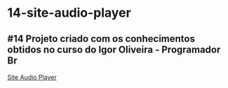 # 14-site-audio-player
 #14 Projeto criado com os conhecimentos obtidos no curso do Igor Oliveira - Programador Br
---
[Site Audio Player](https://rafaelcorrea00.github.io/14-site-audio-player/index.html)
